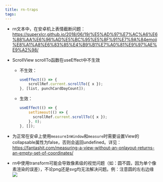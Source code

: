 ```yaml
---
title: rn-traps
tags:
---
```


- rn文本中，在安卓机上表情截断问题：https://superxlcr.github.io/2018/06/19/%E5%AD%97%E7%AC%A6%E6%88%AA%E6%96%AD%E5%BC%95%E5%8F%91%E7%9A%84emoji%E8%A1%A8%E6%83%85%E4%B9%B1%E7%A0%81%E9%97%AE%E9%A2%98/

- ScrollView scrollTo函数在useEffect中不生效

  - 不生效：

    ```js
    useEffect(() => {
      	scrollRef.current.scrollTo({ x });
    }, [list, punchCardDayCount]);
    ```

  - 生效：

    ```js
    useEffect(() => {
        setTimeout(() => {
          scrollRef.current.scrollTo({ x });
        }, 0);
    }, []);
    ```
  
- 为正常在安卓上使用`measureInWindow`和`measure`时需要设置View的collapsable属性为false，否则会返回undefined。详见：https://fantashit.com/measuring-a-view-without-an-onlayout-returns-an-empty-set-of-coordinates/
    
- rn中使用transform可能会导致像素级的视觉问题（如：圆不圆，因为单个像素渲染的误差），不论png还是svg均无法解决问题。例：注意圆的左右边缘
 ![](https://p5.music.126.net/obj/wonDlsKUwrLClGjCm8Kx/13580427389/5a65/d7f6/6077/13084c8984bdc6bceec37f4e3af2d61d.png)

